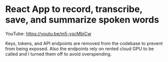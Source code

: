 # React App to record, transcribe, save, and summarize spoken words

YouTube: https://youtu.be/m5-yscMbjCw

Keys, tokens, and API endpoints are removed from the codebase to prevent from being exposed. Also the endpoints rely on rented cloud GPU to be called and I turned them off to avoid overspending.
